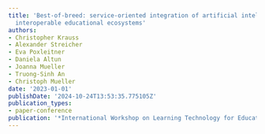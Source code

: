 ```yaml
---
title: 'Best-of-breed: service-oriented integration of artificial intelligence in
  interoperable educational ecosystems'
authors:
- Christopher Krauss
- Alexander Streicher
- Eva Poxleitner
- Daniela Altun
- Joanna Mueller
- Truong-Sinh An
- Christoph Mueller
date: '2023-01-01'
publishDate: '2024-10-24T13:53:35.775105Z'
publication_types:
- paper-conference
publication: '*International Workshop on Learning Technology for Education Challenges*'
---
```

